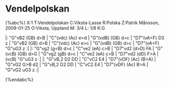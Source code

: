 # Vendelpolskan

{%abc%}
X:1
T:Vendelpolskan
C:Viksta-Lasse
R:Polska
Z:Patrik Månsson, 2009-01-25
O:Viksta, Uppland
M: 3/4
L: 1/8
K:G

|: "G"vB2 (GB) d>B | "C"(vdc) (Ac) e>d | "G"(vdB) (GB) d>c | "D7"(vA<F) D3 z |
"G"vB2 (GB) d>B | "C"(vdc) (Ac) e>c | "G"(vdB) (GB) d>c | "D7"(vA<F) "G"uG3 z :|
|: "G"vg2 (g<B) d>c | "C"ve2 (eA) c>B | "D7"vd2 (d>D) FA | "G"(vcB) (GB) d>G |
"G"vg2 (gB) d>c | "C"ve2 (eA) c>B | "D7"vd2 (dD) F>A | (vcB) "G"uG3 z :|
|: "G"vB,2 D2 DD | "C"vC2 E4 | "D7"(vDF) (Ac) (B>A) | "G"vG2 G>B d2 |
"G"vB,2 D2 DD | "C"vC2 E4 | "D7"(vDF) (Ac) B>A | "G"vG2 uG3 z :|


{%endabc%}

